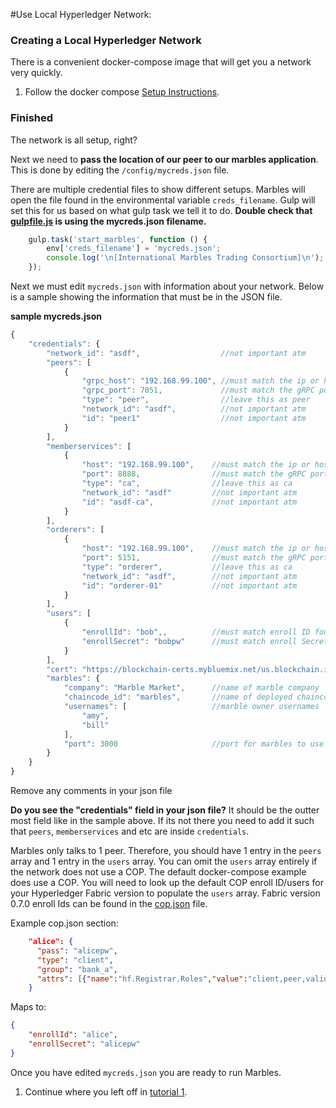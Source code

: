 #Use Local Hyperledger Network:

### Creating a Local Hyperledger Network
There is a convenient docker-compose image that will get you a network very quickly.

1. Follow the docker compose [Setup Instructions](https://github.com/IBM-Blockchain/connectathon).

### Finished
The network is all setup, right?

Next we need to **pass the location of our peer to our marbles application**.
This is done by editing the `/config/mycreds.json` file.

There are multiple credential files to show different setups. 
Marbles will open the file found in the environmental variable `creds_filename`. 
Gulp will set this for us based on what gulp task we tell it to do. 
**Double check that [gulpfile.js](../gulpfile.js#L67) is using the mycreds.json filename.** 

```js
	gulp.task('start_marbles', function () {
		env['creds_filename'] = 'mycreds.json';
		console.log('\n[International Marbles Trading Consortium]\n');
	});
```

Next we must edit `mycreds.json` with information about your network.
Below is a sample showing the information that must be in the JSON file. 

__sample mycreds.json__

```js
{
    "credentials": {
        "network_id": "asdf",                  //not important atm
        "peers": [
            {
                "grpc_host": "192.168.99.100", //must match the ip or hostname of your peer
                "grpc_port": 7051,             //must match the gRPC port on your peer
                "type": "peer",                //leave this as peer
                "network_id": "asdf",          //not important atm
                "id": "peer1"                  //not important atm
            }
        ],
        "memberservices": [
            {
                "host": "192.168.99.100",    //must match the ip or hostname of your peer
                "port": 8888,                //must match the gRPC port on your peer
                "type": "ca",                //leave this as ca
                "network_id": "asdf"         //not important atm
				"id": "asdf-ca",             //not important atm
            }
        ],
        "orderers": [
            {
                "host": "192.168.99.100",    //must match the ip or hostname of your peer
                "port": 5151,                //must match the gRPC port on your peer
                "type": "orderer",           //leave this as ca
                "network_id": "asdf",        //not important atm
                "id": "orderer-01"           //not important atm
            }
        ],
        "users": [
            {
                "enrollId": "bob",,          //must match enroll ID found in COP
                "enrollSecret": "bobpw"      //must match enroll Secret found in COP
            }
        ],
        "cert": "https://blockchain-certs.mybluemix.net/us.blockchain.ibm.com.cert",
        "marbles": {
            "company": "Marble Market",      //name of marble company
            "chaincode_id": "marbles",       //name of deployed chaincode
            "usernames": [                   //marble owner usernames
                "amy",
                "bill"
            ],
            "port": 3000                     //port for marbles to use
        }
    }
}
```

Remove any comments in your json file

**Do you see the "credentials" field in your json file?** 
It should be the outter most field like in the sample above. 
If its not there you need to add it such that `peers`, `memberservices` and etc are inside `credentials`.

Marbles only talks to 1 peer. 
Therefore, you should have 1 entry in the `peers` array and 1 entry in the `users` array. 
You can omit the `users` array entirely if the network does not use a COP. 
The default docker-compose example does use a COP. 
You will need to look up the default COP enroll ID/users for your Hyperledger Fabric version to populate the `users` array. 
Fabric version 0.7.0 enroll Ids can be found in the [cop.json](https://github.com/hyperledger/fabric-cop/blob/master/docker/fabric-cop/cop.json) file.

Example cop.json section:

```json
	"alice": {
      "pass": "alicepw",
      "type": "client",
      "group": "bank_a",
      "attrs": [{"name":"hf.Registrar.Roles","value":"client,peer,validator,auditor"}, {"name":"hf.Registrar.DelegateRoles", "value": "client"}]
    }
```

Maps to:

```json
{
	"enrollId": "alice",
	"enrollSecret": "alicepw"
}
```

Once you have edited `mycreds.json` you are ready to run Marbles. 

1. Continue where you left off in [tutorial 1](./tutorial_part1.md#hostmarbles).
